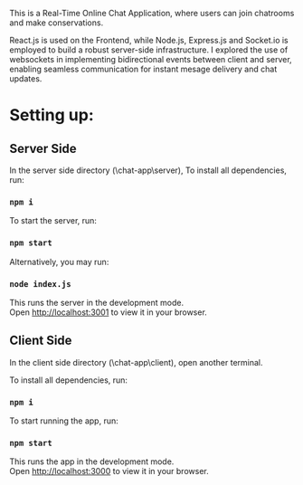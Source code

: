 This is a Real-Time Online Chat Application, where users can join chatrooms and make conservations.

React.js is used on the Frontend, while Node.js, Express.js and Socket.io is employed to build a robust server-side infrastructure. I explored the use of websockets in implementing bidirectional events between client and server, enabling seamless communication for instant mesage delivery and chat updates.

# Setting up:

## Server Side
In the server side directory (\chat-app\server),
To install all dependencies, run:
### `npm i`

To start the server, run: 
### `npm start`

Alternatively, you may run: 
### `node index.js`


This runs the server in the development mode.\
Open [http://localhost:3001](http://localhost:3001) to view it in your browser.




## Client Side
In the client side directory (\chat-app\client), open another terminal.

To install all dependencies, run: 
### `npm i` 

To start running the app, run:
### `npm start`

This runs the app in the development mode.\
Open [http://localhost:3000](http://localhost:3000) to view it in your browser.

